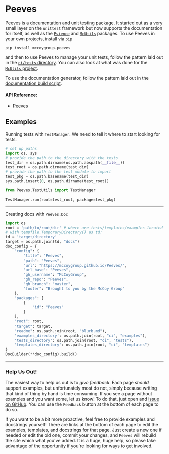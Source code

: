 # Peeves

Peeves is a documentation and unit testing package.
It started out as a very small layer on the `unittest` framework but now
supports the documentation for itself, as well as the [`Psience`](https://mccoygroup.github.io/Psience/) and [`McUtils`](https://mccoygroup.github.io/McUtils/) packages.
To use Peeves in your own projects, install via `pip`

```shell
pip install mccoygroup-peeves
```

and then to use Peeves to manage your unit tests, follow the pattern laid out in the [`ci/tests` directory](https://github.com/McCoyGroup/Peeves/tree/master/ci/tests).
You can also look at what was done for the [`McUtils` project](https://github.com/McCoyGroup/McUtils/tree/master/ci/tests).

To use the documentation generator, follow the pattern laid out in the [documentation build script](https://github.com/McCoyGroup/Peeves/tree/master/ci/build_docs.py).

#### API Reference:

- [Peeves](Peeves.md)

## Examples
Running tests with `TestManager`.
We need to tell it where to start looking for tests.

```python
# set up paths
import os, sys
# provide the path to the directory with the tests
test_dir = os.path.dirname(os.path.abspath(__file__))
test_root = os.path.dirname(test_dir)
# provide the path to the test module to import
test_pkg = os.path.basename(test_dir)
sys.path.insert(0, os.path.dirname(test_root))

from Peeves.TestUtils import TestManager

TestManager.run(root=test_root, package=test_pkg)
```

---

Creating docs with `Peeves.Doc`

```python
import os
root = 'path/to/root/dir' # where are tests/templates/examples located
# with tempfile.TemporaryDirectory() as td:
td = 'target/directory'
target = os.path.join(td, "docs")
doc_config = {
    "config": {
        "title": "Peeves",
        "path": "Peeves",
        "url": "https://mccoygroup.github.io/Peeves/",
        'url_base': "Peeves",
        "gh_username": "McCoyGroup",
        "gh_repo": "Peeves",
        "gh_branch": "master",
        "footer": "Brought to you by the McCoy Group"
    },
    "packages": [
        {
            "id": "Peeves"
        }
    ],
    "root": root,
    "target": target,
    "readme": os.path.join(root, "blurb.md"),
    'examples_directory': os.path.join(root, "ci", "examples"),
    'tests_directory': os.path.join(root, "ci", "tests"),
    'templates_directory': os.path.join(root, "ci", "templates")
}
DocBuilder(**doc_config).build()
```

---



### Help Us Out!

The easiest way to help us out is to _give feedback_.
Each page _should_ support examples, but unfortunately most do not, simply because writing that kind of thing by hand is time consuming.
If you see a page without examples and you want some, let us know!
To do that, just open and [issue on GitHub]((https://github.com/McCoyGroup/Peeves/issues/new?title=Documentation%20Improvement%20Needed)).
You can use the `Feedback` button at the bottom of each page to do so.

If you want to be a bit more proactive, feel free to provide examples and docstrings yourself! 
There are links at the bottom of each page to edit the examples, templates, and docstrings for that page.
Just create a new one if needed or edit the old one, commit your changes, and `Peeves` will rebuild the site
which what you've added.
It is a huge, huge help, so please take advantage of the opportunity if you're looking for ways to get involved.

